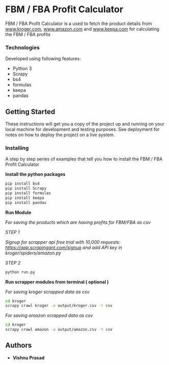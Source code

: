 FBM / FBA Profit Calculator
========================

FBM / FBA Profit Calculator is a used to fetch the product details from www.kroger.com, www.amazon.com and www.keepa.com for calculating the FBM / FBA profits

### Technologies

Developed using following features:

- Python 3
- Scrapy
- bs4
- formulas
- keepa
- pandas

## Getting Started

These instructions will get you a copy of the project up and running on your local machine for development and testing
purposes. See deployment for notes on how to deploy the project on a live system.

### Installing

A step by step series of examples that tell you how to install the FBM / FBA Profit Calculator

**Install the python packages**

```bash
pip install bs4
pip install Scrapy
pip install formulas
pip install keepa
pip install pandas
```

**Run Module**

*For saving the products which are having profits for FBM/FBA as csv*

*STEP 1*

*Signup for scrapper api free trial with 10,000 requests: https://app.scrapingant.com/signup and add API key in kroger/spiders/amazon.py* 

*STEP 2*
```bash
python run.py
```

**Run scrapper modules from terminal ( optional )**

*For saving kroger scrapped data as csv*
```bash
cd kroger
scrapy crawl kroger -o output/kroger.csv -t csv

```
*For saving amazon scrapped data as csv*
```bash
cd kroger
scrapy crawl amazon -o output/amazon.csv -t csv

```

## Authors

* **Vishnu Prasad** 
